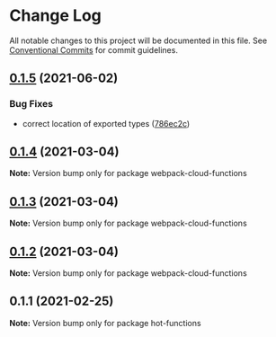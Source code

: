 # Change Log

All notable changes to this project will be documented in this file.
See [Conventional Commits](https://conventionalcommits.org) for commit guidelines.

## [0.1.5](https://github.com/hedgepigdaniel/webpack-cloud-functions/tree/trunk/packages/webpack-cloud-functions/compare/v0.1.4...v0.1.5) (2021-06-02)


### Bug Fixes

* correct location of exported types ([786ec2c](https://github.com/hedgepigdaniel/webpack-cloud-functions/tree/trunk/packages/webpack-cloud-functions/commit/786ec2c0f3e72d501845413c6330aaf338374efc))





## [0.1.4](https://github.com/hedgepigdaniel/webpack-cloud-functions/tree/trunk/packages/webpack-cloud-functions/compare/v0.1.3...v0.1.4) (2021-03-04)

**Note:** Version bump only for package webpack-cloud-functions





## [0.1.3](https://github.com/hedgepigdaniel/webpack-cloud-functions/compare/v0.1.2...v0.1.3) (2021-03-04)

**Note:** Version bump only for package webpack-cloud-functions





## [0.1.2](https://github.com/hedgepigdaniel/webpack-cloud-functions/compare/v0.1.1...v0.1.2) (2021-03-04)

**Note:** Version bump only for package webpack-cloud-functions





## 0.1.1 (2021-02-25)

**Note:** Version bump only for package hot-functions
